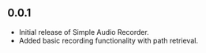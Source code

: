 ## 0.0.1

- Initial release of Simple Audio Recorder.
- Added basic recording functionality with path retrieval.